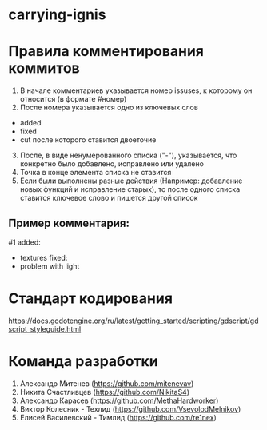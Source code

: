# carrying-ignis


# Правила комментирования коммитов
1. В начале комментариев указывается номер issuses, к которому он относится (в формате #номер)
2. После номера указывается одно из ключевых слов
- added 
- fixed 
- cut 
после которого ставится двоеточие
3. После, в виде ненумерованного списка ("-"), указывается, что конкретно было добавлено, исправлено или удалено
4. Точка в конце элемента списка не ставится
5. Если были выполнены разные действия (Например: добавление новых функций и исправление старых), то после одного списка ставится ключевое слово и пишется другой список

## Пример комментария:
#1 added:
- textures
fixed:
- problem with light 


# Стандарт кодирования
https://docs.godotengine.org/ru/latest/getting_started/scripting/gdscript/gdscript_styleguide.html


# Команда разработки
1. Александр Митенев (https://github.com/mitenevav)
2. Никита Счастливцев (https://github.com/NikitaS4)
3. Александр Карасев (https://github.com/MethaHardworker)
4. Виктор Колесник - Техлид (https://github.com/VsevolodMelnikov)
5. Елисей Василевский - Тимлид (https://github.com/re1nex)